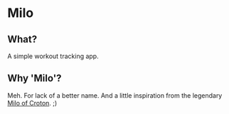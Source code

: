 # Milo

## What?

A simple workout tracking app.

## Why 'Milo'?

Meh. For lack of a better name.
And a little inspiration from the legendary [Milo of Croton](http://en.wikipedia.org/wiki/Milo_of_Croton). ;)
